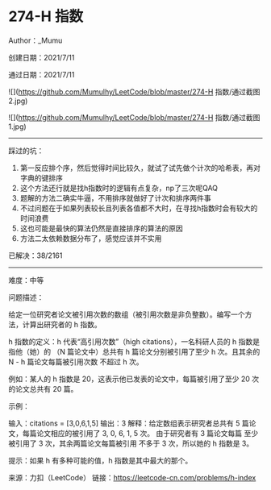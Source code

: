 # 274-H 指数

Author：_Mumu

创建日期：2021/7/11

通过日期：2021/7/11

![](https://github.com/Mumulhy/LeetCode/blob/master/274-H 指数/通过截图2.jpg)

![](https://github.com/Mumulhy/LeetCode/blob/master/274-H 指数/通过截图1.jpg)

*****

踩过的坑：

1. 第一反应排个序，然后觉得时间比较久，就试了试先做个计次的哈希表，再对字典的键排序
2. 这个方法还行就是找h指数时的逻辑有点复杂，np了三次呢QAQ
3. 题解的方法二确实牛逼，不用排序就做好了计次和排序两件事
4. 不过问题在于如果列表较长且列表各值都不大时，在寻找h指数时会有较大的时间浪费
5. 这也可能是最快的算法仍然是直接排序的算法的原因
6. 方法二太依赖数据分布了，感觉应该并不实用

已解决：38/2161

*****

难度：中等

问题描述：

给定一位研究者论文被引用次数的数组（被引用次数是非负整数）。编写一个方法，计算出研究者的 h 指数。

h 指数的定义：h 代表“高引用次数”（high citations），一名科研人员的 h 指数是指他（她）的 （N 篇论文中）总共有 h 篇论文分别被引用了至少 h 次。且其余的 N - h 篇论文每篇被引用次数 不超过 h 次。

例如：某人的 h 指数是 20，这表示他已发表的论文中，每篇被引用了至少 20 次的论文总共有 20 篇。

 

示例：

输入：citations = [3,0,6,1,5]
输出：3 
解释：给定数组表示研究者总共有 5 篇论文，每篇论文相应的被引用了 3, 0, 6, 1, 5 次。
     由于研究者有 3 篇论文每篇 至少 被引用了 3 次，其余两篇论文每篇被引用 不多于 3 次，所以她的 h 指数是 3。


提示：如果 h 有多种可能的值，h 指数是其中最大的那个。

来源：力扣（LeetCode）
链接：https://leetcode-cn.com/problems/h-index